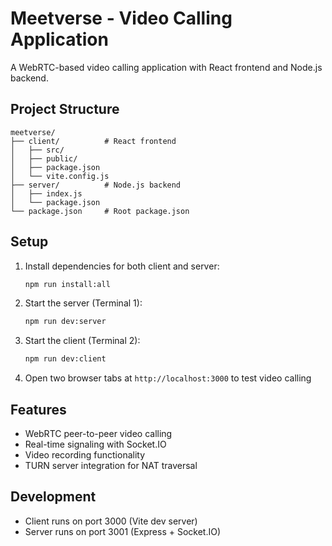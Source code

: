 # Meetverse - Video Calling Application

A WebRTC-based video calling application with React frontend and Node.js backend.

## Project Structure

```
meetverse/
├── client/          # React frontend
│   ├── src/
│   ├── public/
│   ├── package.json
│   └── vite.config.js
├── server/          # Node.js backend
│   ├── index.js
│   └── package.json
└── package.json     # Root package.json
```

## Setup

1. Install dependencies for both client and server:
   ```bash
   npm run install:all
   ```

2. Start the server (Terminal 1):
   ```bash
   npm run dev:server
   ```

3. Start the client (Terminal 2):
   ```bash
   npm run dev:client
   ```

4. Open two browser tabs at `http://localhost:3000` to test video calling

## Features

- WebRTC peer-to-peer video calling
- Real-time signaling with Socket.IO
- Video recording functionality
- TURN server integration for NAT traversal

## Development

- Client runs on port 3000 (Vite dev server)
- Server runs on port 3001 (Express + Socket.IO)